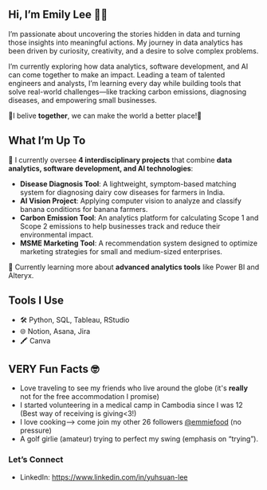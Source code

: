 ## Hi, I’m Emily Lee 🦥😇

I’m passionate about uncovering the stories hidden in data and turning those insights into meaningful actions. My journey in data analytics has been driven by curiosity, creativity, and a desire to solve complex problems.

I’m currently exploring how data analytics, software development, and AI can come together to make an impact. Leading a team of talented engineers and analysts, I’m learning every day while building tools that solve real-world challenges—like tracking carbon emissions, diagnosing diseases, and empowering small businesses.

🐳I belive **together**, we can make the world a better place!🩵

## What I’m Up To
🔭 I currently oversee **4 interdisciplinary projects** that combine **data analytics, software development, and AI technologies**:
- **Disease Diagnosis Tool**: A lightweight, symptom-based matching system for diagnosing dairy cow diseases for farmers in India.
- **AI Vision Project**: Applying computer vision to analyze and classify banana conditions for banana farmers.
- **Carbon Emission Tool**: An analytics platform for calculating Scope 1 and Scope 2 emissions to help businesses track and reduce their environmental impact.
- **MSME Marketing Tool**: A recommendation system designed to optimize marketing strategies for small and medium-sized enterprises.

🌱 Currently learning more about **advanced analytics tools** like Power BI and Alteryx.  

## Tools I Use
- 🛠️ Python, SQL, Tableau, RStudio
- 🌐 Notion, Asana, Jira
- 🖍️ Canva

## VERY Fun Facts 🤓
- Love traveling to see my friends who live around the globe (it's **really** not for the free accommodation I promise)
- I started volunteering in a medical camp in Cambodia since I was 12 (Best way of receiving is giving<3!)
- I love cooking--> come join my other 26 followers [@emmiefood](https://instagram.com/emmiefood) (no pressure)
- A golf girlie (amateur) trying to perfect my swing (emphasis on “trying”).  

### Let’s Connect
- LinkedIn: https://www.linkedin.com/in/yuhsuan-lee
